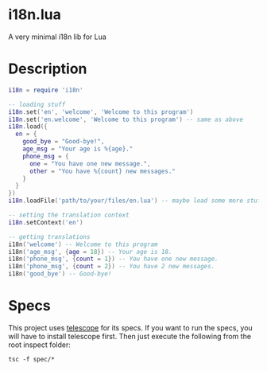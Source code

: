 i18n.lua
========

A very minimal i18n lib for Lua

Description
===========

``` lua
i18n = require 'i18n'

-- loading stuff
i18n.set('en', 'welcome', 'Welcome to this program')
i18n.set('en.welcome', 'Welcome to this program') -- same as above
i18n.load({
  en = {
    good_bye = "Good-bye!",
    age_msg = "Your age is %{age}."
    phone_msg = {
      one = "You have one new message.",
      other = "You have %{count} new messages."
    }
  }
})
i18n.loadFile('path/to/your/files/en.lua') -- maybe load some more stuff from that file

-- setting the translation context
i18n.setContext('en')

-- getting translations
i18n('welcome') -- Welcome to this program
i18n('age_msg', {age = 18}) -- Your age is 18.
i18n('phone_msg', {count = 1}) -- You have one new message.
i18n('phone_msg', {count = 2}) -- You have 2 new messages.
i18n('good_bye') -- Good-bye!
```

Specs
=====
This project uses [telescope](https://github.com/norman/telescope) for its specs. If you want to run the specs, you will have to install telescope first. Then just execute the following from the root inspect folder:

    tsc -f spec/*
